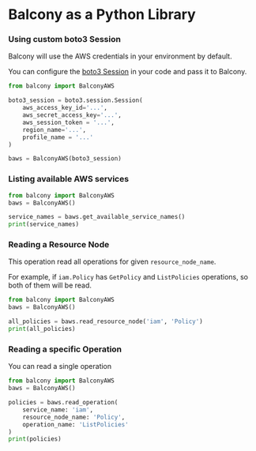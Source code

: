 # Balcony as a Python Library

### Using custom boto3 Session

Balcony will use the AWS credentials in your environment by default.

You can configure the [boto3 Session](https://boto3.amazonaws.com/v1/documentation/api/latest/guide/session.html) in your code and pass it to Balcony. 

```python
from balcony import BalconyAWS

boto3_session = boto3.session.Session(
    aws_access_key_id='...',
    aws_secret_access_key='...',
    aws_session_token = '...',
    region_name='...',
    profile_name = '...'
)

baws = BalconyAWS(boto3_session)
```

### Listing available AWS services 

```python
from balcony import BalconyAWS
baws = BalconyAWS()

service_names = baws.get_available_service_names()
print(service_names)

```

### Reading a Resource Node 

This operation read all operations for given `resource_node_name`.

For example, if `iam.Policy` has `GetPolicy` and `ListPolicies` operations, so both of them will be read.

```python
from balcony import BalconyAWS
baws = BalconyAWS()

all_policies = baws.read_resource_node('iam', 'Policy')
print(all_policies)
```

### Reading a specific Operation

You can read a single operation

```python
from balcony import BalconyAWS
baws = BalconyAWS()

policies = baws.read_operation(
    service_name: 'iam',
    resource_node_name: 'Policy',
    operation_name: 'ListPolicies'
)
print(policies)
```


